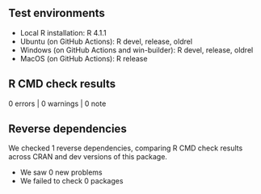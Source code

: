 ## Test environments
* Local R installation: R 4.1.1
* Ubuntu (on GitHub Actions): R devel, release, oldrel
* Windows (on GitHub Actions and win-builder): R devel, release, oldrel
* MacOS (on GitHub Actions): R release

## R CMD check results

0 errors | 0 warnings | 0 note

## Reverse dependencies

We checked 1 reverse dependencies, comparing R CMD check results across CRAN and dev versions of this package.

* We saw 0 new problems
* We failed to check 0 packages
